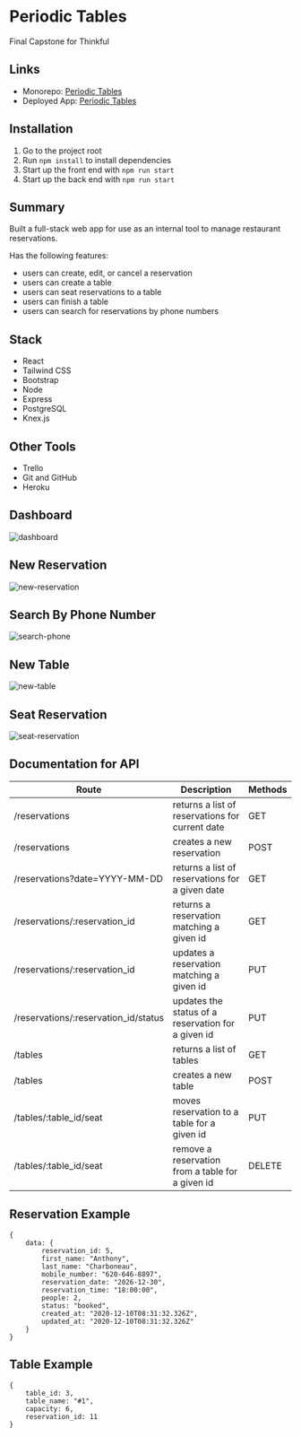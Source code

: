 # Periodic Tables
Final Capstone for Thinkful

## Links
* Monorepo: [Periodic Tables](https://github.com/voxom/Periodic_Tables)
* Deployed App: [Periodic Tables](https://periodic-tables-client-voxom.herokuapp.com/)

## Installation
1. Go to the project root
2. Run `npm install` to install dependencies
3. Start up the front end with `npm run start`
4. Start up the back end with `npm run start`

## Summary
Built a full-stack web app for use as an internal tool to manage restaurant reservations.

Has the following features:
* users can create, edit, or cancel a reservation
* users can create a table
* users can seat reservations to a table
* users can finish a table
* users can search for reservations by phone numbers 

## Stack
* React
* Tailwind CSS
* Bootstrap
* Node
* Express
* PostgreSQL
* Knex.js

## Other Tools
* Trello
* Git and GitHub
* Heroku

## Dashboard
![dashboard](/images/Dashboard.png)

## New Reservation
![new-reservation](/images/NewReservation.png)

## Search By Phone Number
![search-phone](/images/SearchPhone.png)

## New Table
![new-table](/images/NewTable.png)

## Seat Reservation
![seat-reservation](/images/SeatReservation.png)

## Documentation for API 
| Route                                | Description                                        | Methods |
| ------------------------------------ | -------------------------------------------------- | ------- |
| /reservations	                       | returns a list of reservations for current date    | GET     | 
| /reservations                        | creates a new reservation                          | POST    |  
| /reservations?date=YYYY-MM-DD        | returns a list of reservations for a given date    | GET     |
| /reservations/:reservation_id	       | returns a reservation matching a given id          | GET     |
| /reservations/:reservation_id	       | updates a reservation matching a given id          | PUT     |
| /reservations/:reservation_id/status | updates the status of a reservation for a given id | PUT     |
| /tables	                           | returns a list of tables                           | GET     |
| /tables	                           | creates a new table                                | POST    |
| /tables/:table_id/seat	           | moves reservation to a table for a given id        | PUT     |
| /tables/:table_id/seat	           | remove a reservation from a table for a given id   | DELETE  |


## Reservation Example
```
{
    data: {
        reservation_id: 5,
        first_name: "Anthony",
        last_name: "Charboneau",
        mobile_number: "620-646-8897",
        reservation_date: "2026-12-30",
        reservation_time: "18:00:00",
        people: 2,
        status: "booked",
        created_at: "2020-12-10T08:31:32.326Z",
        updated_at: "2020-12-10T08:31:32.326Z"
    }
}
```

## Table Example
```
{
    table_id: 3,
    table_name: "#1",
    capacity: 6,
    reservation_id: 11
}
```